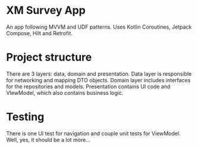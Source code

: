 # XM Survey App
An app following MVVM and UDF patterns. Uses Kotlin Coroutines, Jetpack Compose, Hilt and Retrofit.

# Project structure
There are 3 layers: data, domain and presentation. Data layer is responsible for networking and mapping DTO objects. Domain layer includes interfaces for the repositories and models. Presentation contains UI code and VIewModel, which also contains business logic.

# Testing
There is one UI test for navigation and couple unit tests for ViewModel. Well, yes, it should be a lot more...
